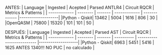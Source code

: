 ANTES:
| Language      | Ingested | Acepted | Parsed ANTLR4 | Circuit RQCR  | Metrics & Patterns |
| ------------- | -------- | ------- | ------------- | ------------- |--------------------|
|Python - Qiskit| 13462    | 5004    | 1616          | 806           | 30                 |
|OpenQASM       | 75800    |  15320  | 101           | 101           | 50                 |


DESPUÉS:
| Language      | Ingested | Acepted | Parsed AST | Circuit RQCR               | Metrics & Patterns |
| ------------- | -------- | ------- | ---------- | -------------------------- |--------------------|
|Python - Qiskit| 6963     | 5451    | 5416       | 1625 ANTES 1340!!! NO PUC  | no calculado       |
